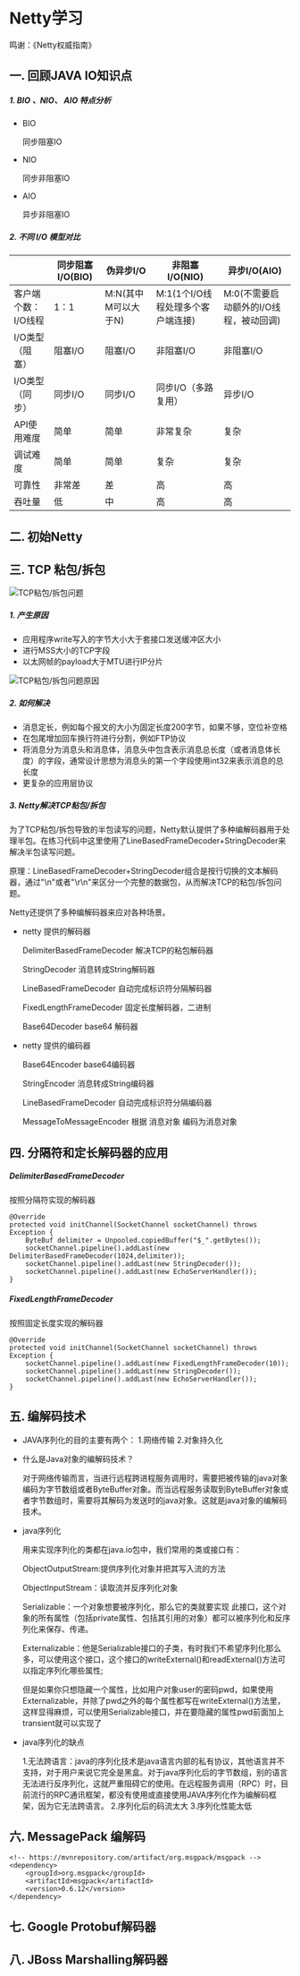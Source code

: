 # Netty学习

鸣谢：《Netty权威指南》

## 一. 回顾JAVA IO知识点

##### 1. BIO 、NIO、 AIO 特点分析

* BIO

	同步阻塞IO

* NIO

	同步非阻塞IO

* AIO

	异步非阻塞IO

##### 2. 不同 I/O 模型对比
|      | 同步阻塞I/O(BIO) | 伪异步I/O | 非阻塞I/O(NIO)| 异步I/O(AIO)
|--------|--------|--------|--------|--------|
| 客户端个数：I/O线程|1：1 |M:N(其中M可以大于N)|M:1(1个I/O线程处理多个客户端连接)|M:0(不需要启动额外的I/O线程，被动回调)        |
|I/O类型（阻塞）|阻塞I/O|阻塞I/O|非阻塞I/O|非阻塞I/O|
|I/O类型（同步）|同步I/O|同步I/O|同步I/O（多路复用）|异步I/O|
|API使用难度   |简单   |简单   |非常复杂          |复杂|
|调试难度      |简单   |简单   |复杂             |复杂|
|可靠性        |非常差 |差     |高               |高|
|吞吐量        |低     |中    |高               |高|


## 二. 初始Netty


## 三. TCP 粘包/拆包

![TCP粘包/拆包问题](https://raw.github.com/eastFu/docs/master/netty-docs/3-1.png)

##### 1. 产生原因
* 应用程序write写入的字节大小大于套接口发送缓冲区大小
* 进行MSS大小的TCP字段
* 以太网帧的payload大于MTU进行IP分片

![TCP粘包/拆包问题原因](https://raw.github.com/eastFu/docs/master/netty-docs/3-2.png)

##### 2. 如何解决
* 消息定长，例如每个报文的大小为固定长度200字节，如果不够，空位补空格
* 在包尾增加回车换行符进行分割，例如FTP协议
* 将消息分为消息头和消息体，消息头中包含表示消息总长度（或者消息体长度）的字段，通常设计思想为消息头的第一个字段使用int32来表示消息的总长度
* 更复杂的应用层协议

##### 3. Netty解决TCP粘包/拆包

为了TCP粘包/拆包导致的半包读写的问题，Netty默认提供了多种编解码器用于处理半包。在练习代码中这里使用了LineBasedFrameDecoder+StringDecoder来解决半包读写问题。

原理：LineBasedFrameDecoder+StringDecoder组合是按行切换的文本解码器，通过"\n"或者"\r\n"来区分一个完整的数据包，从而解决TCP的粘包/拆包问题。

Netty还提供了多种编解码器来应对各种场景。


* netty 提供的解码器

    DelimiterBasedFrameDecoder 解决TCP的粘包解码器

    StringDecoder              消息转成String解码器

    LineBasedFrameDecoder      自动完成标识符分隔解码器

	FixedLengthFrameDecoder    固定长度解码器，二进制

	Base64Decoder base64       解码器

* netty 提供的编码器

	Base64Encoder  base64编码器

	StringEncoder  消息转成String编码器

	LineBasedFrameDecoder  自动完成标识符分隔编码器

	MessageToMessageEncoder 根据 消息对象 编码为消息对象

## 四. 分隔符和定长解码器的应用


##### DelimiterBasedFrameDecoder

按照分隔符实现的解码器

	@Override
    protected void initChannel(SocketChannel socketChannel) throws Exception {
    	ByteBuf delimiter = Unpooled.copiedBuffer("$_".getBytes());
        socketChannel.pipeline().addLast(new DelimiterBasedFrameDecoder(1024,delimiter));
        socketChannel.pipeline().addLast(new StringDecoder());
        socketChannel.pipeline().addLast(new EchoServerHandler());
    }

##### FixedLengthFrameDecoder

按照固定长度实现的解码器

	@Override
    protected void initChannel(SocketChannel socketChannel) throws Exception {
        socketChannel.pipeline().addLast(new FixedLengthFrameDecoder(10));
        socketChannel.pipeline().addLast(new StringDecoder());
        socketChannel.pipeline().addLast(new EchoServerHandler());
    }


## 五. 编解码技术

* JAVA序列化的目的主要有两个：
	1.网络传输
	2.对象持久化

* 什么是Java对象的编解码技术？

	对于网络传输而言，当进行远程跨进程服务调用时，需要把被传输的java对象编码为字节数组或者ByteBuffer对象。而当远程服务读取到ByteBuffer对象或者字节数组时，需要将其解码为发送时的java对象。这就是java对象的编解码技术。

* java序列化

    用来实现序列化的类都在java.io包中，我们常用的类或接口有：

	ObjectOutputStream:提供序列化对象并把其写入流的方法

	ObjectInputStream：读取流并反序列化对象

	Serializable：一个对象想要被序列化，那么它的类就要实现 此接口，这个对象的所有属性（包括private属性、包括其引用的对象）都可以被序列化和反序列化来保存、传递。

	Externalizable：他是Serializable接口的子类，有时我们不希望序列化那么多，可以使用这个接口，这个接口的writeExternal()和readExternal()方法可以指定序列化哪些属性;

	但是如果你只想隐藏一个属性，比如用户对象user的密码pwd，如果使用Externalizable，并除了pwd之外的每个属性都写在writeExternal()方法里，这样显得麻烦，可以使用Serializable接口，并在要隐藏的属性pwd前面加上transient就可以实现了

* java序列化的缺点

	1.无法跨语言：java的序列化技术是java语言内部的私有协议，其他语言并不支持，对于用户来说它完全是黑盒。对于java序列化后的字节数组，别的语言无法进行反序列化，这就严重阻碍它的使用。在远程服务调用（RPC）时，目前流行的RPC通讯框架，都没有使用或直接使用JAVA序列化作为编解码框架，因为它无法跨语言。
	2.序列化后的码流太大
	3.序列化性能太低

## 六. MessagePack 编解码
	<!-- https://mvnrepository.com/artifact/org.msgpack/msgpack -->
    <dependency>
        <groupId>org.msgpack</groupId>
        <artifactId>msgpack</artifactId>
        <version>0.6.12</version>
    </dependency>


## 七. Google Protobuf解码器



## 八. JBoss Marshalling解码器

